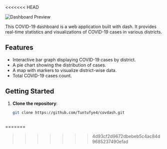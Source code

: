 
<<<<<<< HEAD


![Dashboard Preview](dashboard_preview.png)

This COVID-19 dashboard is a web application built with dash. It provides real-time statistics and visualizations of COVID-19 cases in various districts.

## Features

- Interactive bar graph displaying COVID-19 cases by district.
- A pie chart showing the distribution of cases.
- A map with markers to visualize district-wise data.
- Total COVID-19 cases count.


## Getting Started


1. **Clone the repository**:

   ```bash
   git clone https://github.com/Tuntufye4/covdash.git
  
=======
>>>>>>> 4d93cf2d9672dbebeb5c4ac84d9685237490efad
